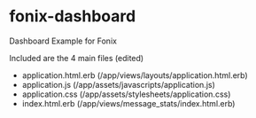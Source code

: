 # fonix-dashboard
Dashboard Example for Fonix

Included are the 4 main files (edited)
* application.html.erb (/app/views/layouts/application.html.erb)
* application.js (/app/assets/javascripts/application.js)
* application.css (/app/assets/stylesheets/application.css)
* index.html.erb (/app/views/message_stats/index.html.erb)
